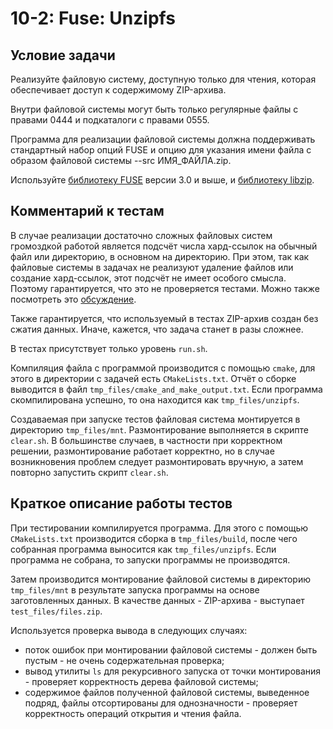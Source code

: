 # 10-2: Fuse: Unzipfs

## Условие задачи

Реализуйте файловую систему, доступную только для чтения, которая обеспечивает
доступ к содержимому ZIP-архива.

Внутри файловой системы могут быть только регулярные файлы с правами 0444
и подкаталоги с правами 0555.

Программа для реализации файловой системы должна поддерживать стандартный набор опций FUSE
и опцию для указания имени файла с образом файловой системы --src ИМЯ\_ФАЙЛА.zip.

Используйте [библиотеку FUSE](https://github.com/libfuse/libfuse/tree/fuse-3.6.0) версии 3.0 и выше,
и [библиотеку libzip](https://libzip.org/).

## Комментарий к тестам

В случае реализации достаточно сложных файловых систем громоздкой работой является
подсчёт числа хард-ссылок на обычный файл или директорию, в основном на директорию.
При этом, так как файловые системы в задачах не реализуют удаление файлов или создание хард-ссылок,
этот подсчёт не имеет особого смысла.
Поэтому гарантируется, что это не проверяется тестами.
Можно также посмотреть это
[обсуждение](https://stackoverflow.com/questions/62264562/what-to-set-for-st-nlink-as-attribute-when-implementing-fuse).

Также гарантируется, что используемый в тестах ZIP-архив создан без сжатия данных.
Иначе, кажется, что задача станет в разы сложнее.

В тестах присутствует только уровень `run.sh`.

Компиляция файла с программой производится с помощью `cmake`,
для этого в директории с задачей есть `CMakeLists.txt`.
Отчёт о сборке выводится в файл `tmp_files/cmake_and_make_output.txt`.
Если программа скомпилирована успешно, то она находится как `tmp_files/unzipfs`.

Создаваемая при запуске тестов файловая система монтируется в директорию `tmp_files/mnt`.
Размонтирование выполняется в скрипте `clear.sh`. В большинстве случаев,
в частности при корректном решении, размонтирование работает корректно,
но в случае возникновения проблем следует размонтировать вручную,
а затем повторно запустить скрипт `clear.sh`.

## Краткое описание работы тестов

При тестировании компилируется программа.
Для этого с помощью `CMakeLists.txt` производится сборка в `tmp_files/build`,
после чего собранная программа выносится как `tmp_files/unzipfs`.
Если программа не собрана, то запуски программы не производятся.

Затем производится монтирование файловой системы в директорию `tmp_files/mnt`
в результате запуска программы на основе заготовленных данных.
В качестве данных - ZIP-архива - выступает `test_files/files.zip`.

Используется проверка вывода в следующих случаях:
- поток ошибок при монтировании файловой системы -
должен быть пустым - не очень содержательная проверка;
- вывод утилиты `ls` для рекурсивного запуска от точки монтирования -
проверяет корректность дерева файловой системы;
- содержимое файлов полученной файловой системы, выведенное подряд, файлы отсортированы
для однозначности - проверяет корректность операций открытия и чтения файла.

